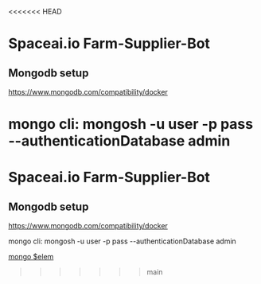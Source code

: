 <<<<<<< HEAD
# Spaceai.io Farm-Supplier-Bot


## Mongodb setup    
https://www.mongodb.com/compatibility/docker

mongo cli: mongosh -u user -p pass --authenticationDatabase admin
=======
# Spaceai.io Farm-Supplier-Bot


## Mongodb setup    
https://www.mongodb.com/compatibility/docker

mongo cli: mongosh -u user -p pass --authenticationDatabase admin


[mongo $elem](https://www.mongodb.com/docs/manual/reference/operator/update/positional-filtered/)
>>>>>>> main
